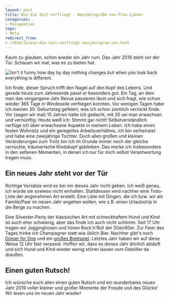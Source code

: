 ```yaml
---
layout: post
title: Wie die Zeit verfliegt - Neujahrsgrüße von Frau Lyoner
categories:
- Perspektive
tags:
- Meta
redirect_from:
- /2018/12/wie-die-zeit-verfliegt-neujahrsgrue-von.html
---
```


Kaum zu glauben, schon wieder ein Jahr rum. Das Jahr 2019 steht
vor der Tür. Schauen wir mal, was es zu bieten hat.

![Isn't it funny how day by day nothing changes but when you look back everything is different.]({{site.baseurl}}/assets/img/posts/nothing-changes.jpg)

Ich finde, dieser Spruch trifft den Nagel auf den Kopf des Lebens. Und
gerade heute zum Jahresende passt er besonders gut. Ein Tag, an dem man
das vergangene Jahr Revue passieren lässt und sich fragt, wie schon
wieder 365 Tage in Windeseile verfliegen konnten. Vor wenigen Tagen habe
ich meinen 30. Geburtstag gefeiert, was ich schon ziemlich verrückt
finde. Vor (sagen wir mal) 15 Jahren hatte ich gedacht, mit 30 sei man
erwachsen und vernünftig. Heute weiß ich: Stimmt gar nicht!
Selbstverständlich verfüge ich über erwachsene Aspekte in meinem Leben.
Ich habe einen festen Wohnsitz und ein geregeltes Arbeitsverhältnis, ich
bin verheiratet und habe eine zweijährige Tochter. Doch allen großen und
kleinen Veränderungen zum Trotz bin ich im Grunde immer noch der gleiche
verrückte, träumerische Kindskopf geblieben. Das merke ich insbesondere
in den seltenen Momenten, in denen ich nur für mich selbst Verantwortung
tragen muss.

## Ein neues Jahr steht vor der Tür

Richtige Vorsätze wird es bei mir dieses Jahr nicht geben. Ich weiß
genau, ich würde sie sowieso nicht einhalten. Stattdessen wird nachher
eine Todo-Liste der angenehmen Art erstellt. Eine Liste mit Dingen, die
ich bzw. wir als Familie/Paar im neuen Jahr angehen wollen, wie z.B.
einen Urlaubstrip in die Berge zu machen.

Eine Silvester-Party der klassischen Art mit schreckhaftem Hund und Kind
ist auch eher schwierig, aber das finde ich auch nicht schlimm. Seit 17
Uhr tragen wir Jogginghosen und hören Rock'n'Roll der 50er/60er. Zur
Feier des Tages trinke ich Champagner statt wie üblich Bier. Nachher
gibt's noch [Dinner for One](https://de.m.wikipedia.org/wiki/Dinner_for_One)
und ein [großes Brettspiel](https://de.m.wikipedia.org/wiki/Agricola_(Spiel)).
Letztes Jahr haben wir auf diese Weise 12 Uhr fast verpasst. Hoffen wir, dass es
dieses Jahr ähnlich abläuft und sich Hund und Kind wieder wenig stören
lassen vom Geböller da draußen.

## Einen guten Rutsch!

Ich wünsche euch allen einen guten Rutsch und ein wunderbares neues Jahr
2019 voller kleiner und großer Momente der Freude und des Glücks! Wir
lesen uns im neuen Jahr wieder!
